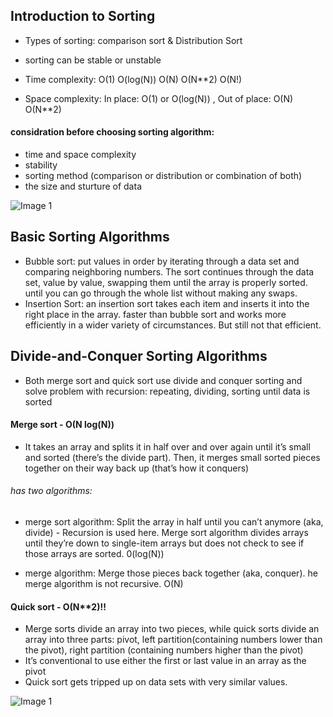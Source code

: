 ## Introduction to Sorting
- Types of sorting: comparison sort & Distribution Sort
- sorting can be stable or unstable

- Time complexity: O(1) O(log(N)) O(N) O(N**2) O(N!)
- Space complexity: In place: O(1) or O(log(N)) , Out of place: O(N) O(N**2) 

#### considration before choosing sorting algorithm:
- time and space complexity
- stability
- sorting method (comparison or distribution or combination of both)
- the size and sturture of data 

![Image 1](assets/sorting-algorithms.png)

## Basic Sorting Algorithms
- Bubble sort: put values in order by iterating through a data set and comparing neighboring numbers. The sort continues through the data set, value by value, swapping them until the array is properly sorted. until you can go through the whole list without making any swaps.
- Insertion Sort: an insertion sort takes each item and inserts it into the right place in the array. faster than bubble sort and works more efficiently in a wider variety of circumstances. But still not that efficient.

## Divide-and-Conquer Sorting Algorithms
- Both merge sort and quick sort use divide and conquer sorting and solve problem with recursion: repeating, dividing, sorting until data is sorted

#### Merge sort - O(N log(N))
- It takes an array and splits it in half over and over again until it’s small and sorted (there’s the divide part). Then, it merges small sorted pieces together on their way back up (that’s how it conquers)
###### has two algorithms: 
- merge sort algorithm: Split the array in half until you can’t anymore (aka, divide) - Recursion is used here. Merge sort algorithm divides arrays until they’re down to single-item arrays but does not check to see if those arrays are sorted. 0(log(N))

- merge algorithm: Merge those pieces back together (aka, conquer). he merge algorithm is not recursive. O(N)

#### Quick sort - O(N**2)!!
- Merge sorts divide an array into two pieces, while quick sorts divide an array into three parts: pivot, left partition(containing numbers lower than the pivot), right partition (containing numbers higher than the pivot)
- It’s conventional to use either the first or last value in an array as the pivot
- Quick sort gets tripped up on data sets with very similar values.


![Image 1](assets/quick-vs-merge.png)
